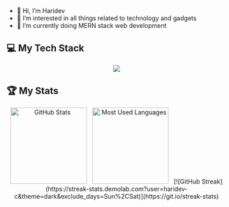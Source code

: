 - 👋 Hi, I’m Haridev
- 👀 I’m interested in all things related to technology and gadgets
- 🌱 I’m currently doing MERN stack web development
<!---
haridev-c/haridev-c is a ✨ special ✨ repository because its `README.md` (this file) appears on your GitHub profile.
You can click the Preview link to take a look at your changes.
--->
<!---
[![Haridev's GitHub stats](https://github-readme-stats.vercel.app/api?username=haridev-c&show_icons=true&rank_icon=github)](https://github.com/anuraghazra/github-readme-stats)
--->
## 💻 My Tech Stack
<p align="center">
  <a href="https://skillicons.dev">
    <img src="https://skillicons.dev/icons?i=mongodb,express,react,nodejs,html,css,js,tailwind&perline=4" />
  </a>
</p>

## 🏆 My Stats
<div align="center">
    <img height=175 alt="GitHub Stats" src="https://github-readme-stats.vercel.app/api?username=haridev-c&show_icons=true&count_private=true&rank_icon=github" />&nbsp;&nbsp;
    <img height=175 alt="Most Used Languages" src="https://github-readme-stats.vercel.app/api/top-langs/?username=haridev-c&layout=compact" />&nbsp;&nbsp;
  [![GitHub Streak](https://streak-stats.demolab.com?user=haridev-c&theme=dark&exclude_days=Sun%2CSat)](https://git.io/streak-stats)
</div>
